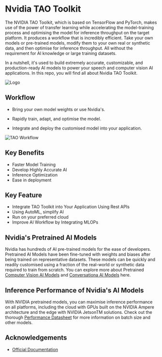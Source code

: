 
# Nvidia TAO Toolkit

The NVIDIA TAO Toolkit, which is based on TensorFlow and PyTorch, makes use of the power of transfer learning while accelerating the model-training process and optimising the model for inference throughput on the target platform. It produces a workflow that is incredibly efficient. Take your own models or pre-trained models, modify them to your own real or synthetic data, and then optimise for inference throughput. All without the requirement for AI knowledge or large training datasets.

In a nutshell, it's used to build extremely accurate, customizable, and production-ready AI models to power your speech and computer vision AI applications. In this repo, you will find all about Nvidia TAO Toolkit.



![Logo](https://docs.nvidia.com/metropolis/TLT/tlt-user-guide/_static/nv_logo.png)




## Workflow

- Bring your own model weights or use Nvidia's.

- Rapidly train, adapt, and optimise the model.
- Integrate and deploy the customised model into your application.


![TAO Workflow](https://developer.nvidia.com/sites/default/files/akamai/TAO/tlt-tao-toolkit-bring-your-own-model-diagram.png)



## Key Benefits

- Faster Model Training
- Develop Highly Accurate AI
- Inference Optimization
- Ease in deployment

## Key Feature

- Integrate TAO Toolkit into Your Application Using Rest APIs
- Using AutoML, simplify AI
- Run on your preferred cloud
- Improve AI Workflow by Integrating MLOPs



## Nvidia's Pretrained AI Models

Nvidia has hundreds of AI pre-trained models for the ease of developers. Pretrained AI Models have been fine-tuned with weights and biases after being trained on representative datasets. These models can be quickly and readily customised using a fraction of the real-world or synthetic data required to train from scratch.
You can explore more about Pretrained [Computer Vision AI Models](https://docs.nvidia.com/tao/tao-toolkit/text/overview.html#tao-computer-vision-workflow-overview) and [Conversationa AI Models](https://docs.nvidia.com/tao/tao-toolkit/text/overview.html#tao-conversational-ai-workflow-overview) here.
## Inference Performance of Nvidia's AI Models

With NVIDIA pretrained models, you can maximise inference performance on all platforms, including the cloud with GPUs built on the NVIDIA Ampere architecture and the edge with NVIDIA JetsonTM solutions. Check out the thorough [Performance Datasheet](https://docs.nvidia.com/tao/tao-toolkit/text/model_zoo/overview.html#performance-metrics) for more information on batch size and other models.
## Acknowledgements

 - [Official Documentation](https://catalog.ngc.nvidia.com/orgs/nvidia/teams/tao/resources/tao-getting-started)


